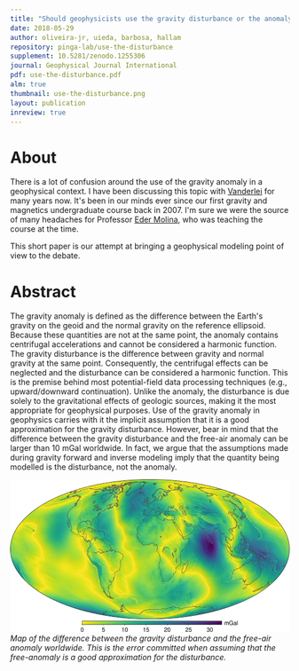 ```yaml
---
title: "Should geophysicists use the gravity disturbance or the anomaly?"
date: 2018-05-29
author: oliveira-jr, uieda, barbosa, hallam
repository: pinga-lab/use-the-disturbance
supplement: 10.5281/zenodo.1255306
journal: Geophysical Journal International
pdf: use-the-disturbance.pdf
alm: true
thumbnail: use-the-disturbance.png
layout: publication
inreview: true
---
```


# About

There is a lot of confusion around the use of the gravity anomaly in a
geophysical context.
I have been discussing this topic with
[Vanderlei](http://www.pinga-lab.org/people/oliveira-jr.html) for many years
now.
It's been in our minds ever since our first gravity and magnetics undergraduate
course back in 2007.
I'm sure we were the source of many headaches for Professor [Eder
Molina](http://www.iag.usp.br/geofisica/membro/eder-cassola-molina), who was
teaching the course at the time.

This short paper is our attempt at bringing a geophysical modeling point of
view to the debate.


# Abstract

The gravity anomaly is defined as the difference between the Earth's gravity on
the geoid and the normal gravity on the reference ellipsoid. Because these
quantities are not at the same point, the anomaly contains centrifugal
accelerations and cannot be considered a harmonic function. The gravity
disturbance is the difference between gravity and normal gravity at the same
point. Consequently, the centrifugal effects can be neglected and the
disturbance can be considered a harmonic function. This is the premise behind
most potential-field data processing techniques (e.g., upward/downward
continuation). Unlike the anomaly, the disturbance is due solely to the
gravitational effects of geologic sources, making it the most appropriate for
geophysical purposes. Use of the gravity anomaly in geophysics carries with it
the implicit assumption that it is a good approximation for the gravity
disturbance. However, bear in mind that the difference between the gravity
disturbance and the free-air anomaly can be larger than 10 mGal worldwide. In
fact, we argue that the assumptions made during gravity forward and inverse
modeling imply that the quantity being modelled is the disturbance, not the
anomaly.

![Difference between the gravity disturbance and the free-air anomaly.](/images/difference-disturbance-free-air.png)
*Map of the difference between the gravity disturbance and the free-air anomaly worldwide.
This is the error committed when assuming that the free-anomaly is a good
approximation for the disturbance.*

